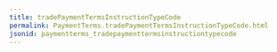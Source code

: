 ```yaml
---
title: tradePaymentTermsInstructionTypeCode
permalink: PaymentTerms.tradePaymentTermsInstructionTypeCode.html
jsonid: paymentterms_tradepaymenttermsinstructiontypecode
---
```

